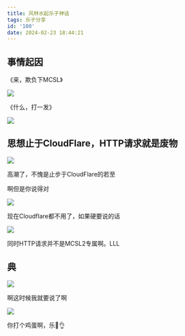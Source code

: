 ```yaml
---
title: 风林水起乐子神话
tags: 乐子分享
id: '100'
date: 2024-02-23 18:44:21
---
```


## 事情起因

《来，欺负下MCSL》

![](https://img.fastmirror.net/s/2023/09/23/650ead1486051.png)

《什么，打一发》

![](https://img.fastmirror.net/s/2023/09/23/650eada338145.png)

## 思想止于CloudFlare，HTTP请求就是废物

![](https://img.fastmirror.net/s/2023/09/23/650ea861ad20d.jpg)

高潮了，不愧是止步于CloudFlare的若至

啊但是你说得对

![](https://api.ymbit.cn/images/myssl.png)

现在Cloudflare都不用了，如果硬要说的话

![](https://api.ymbit.cn/images/cloudflare-pro-plan.png)

同时HTTP请求并不是MCSL2专属啊。LLL

## 典

![](https://img.fastmirror.net/s/2023/11/04/65462106e1c04.png)

啊这时候我就要说了啊

![](https://blog.ymbit.cn/wp-content/uploads/2024/05/图片-1024x725.png)

你打个鸡蛋啊，乐🤣👌